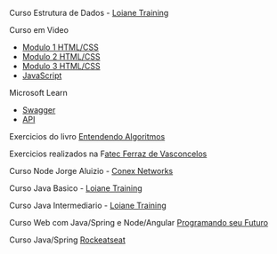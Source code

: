 Curso Estrutura de Dados - [Loiane Training](https://loiane.training/curso/estrutura-de-dados)

Curso em Video
- [Modulo 1 HTML/CSS](https://www.youtube.com/playlist?list=PLHz_AreHm4dkZ9-atkcmcBaMZdmLHft8n)
- [Modulo 2 HTML/CSS](https://www.youtube.com/playlist?list=PLHz_AreHm4dlUpEXkY1AyVLQGcpSgVF8s)
- [Modulo 3 HTML/CSS](https://www.youtube.com/playlist?list=PLHz_AreHm4dmcAviDwiGgHbeEJToxbOpZ)
- [JavaScript](https://www.youtube.com/playlist?list=PLHz_AreHm4dlsK3Nr9GVvXCbpQyHQl1o1)

Microsoft Learn
- [Swagger](https://learn.microsoft.com/en-us/aspnet/core/tutorials/getting-started-with-swashbuckle?view=aspnetcore-8.0&tabs=visual-studio)
- [API](https://learn.microsoft.com/en-us/training/paths/aspnet-core-web-app/)

Exercicios do livro [Entendendo Algoritmos](https://www.kufunda.net/publicdocs/Entendendo%20Algoritmos%20Um%20guia%20ilustrado%20para%20programadores%20e%20outros%20curiosos%20(Aditya%20Y.%20Bhargava).pdf)

Exercicios realizados na F[atec Ferraz de Vasconcelos](https://fatecferraz.edu.br/)

Curso Node Jorge Aluizio - [Conex Networks](https://www.youtube.com/playlist?list=PLE0DHiXlN_qqOfRvFS0BiwZXGrsKs7HFx)

Curso Java Basico - [Loiane Training](https://loiane.training/curso/java-basico)

Curso Java Intermediario - [Loiane Training](https://loiane.training/curso/java-intermediario)


Curso Web com Java/Spring e Node/Angular [Programando seu Futuro](https://www.youtube.com/@programandoseufuturo)

Curso Java/Spring [Rockeatseat](https://app.rocketseat.com.br/?type=ALL)